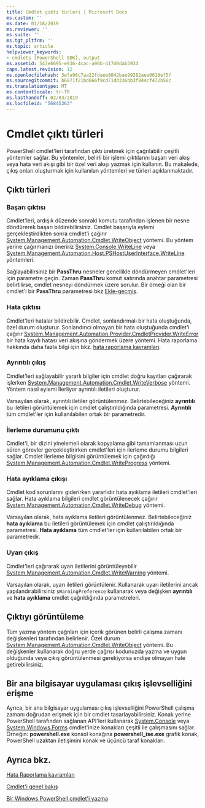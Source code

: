 ```yaml
---
title: Cmdlet çıktı türleri | Microsoft Docs
ms.custom: ''
ms.date: 01/18/2019
ms.reviewer: ''
ms.suite: ''
ms.tgt_pltfrm: ''
ms.topic: article
helpviewer_keywords:
- cmdlets [PowerShell SDK], output
ms.assetid: 547e6695-e936-4cac-a90b-417d0dab393d
caps.latest.revision: 12
ms.openlocfilehash: 3efa98c7aa22fdaee8042bae99282aea0618ef5f
ms.sourcegitcommit: b6871f21bd666f9cd71dd336bb3f844cf472b56c
ms.translationtype: MT
ms.contentlocale: tr-TR
ms.lasthandoff: 02/03/2019
ms.locfileid: "56845363"
---
```

# <a name="types-of-cmdlet-output"></a>Cmdlet çıktı türleri

PowerShell cmdlet'leri tarafından çıktı üretmek için çağrılabilir çeşitli yöntemler sağlar. Bu yöntemler, belirli bir işlemi çıktılarını başarı veri akışı veya hata veri akışı gibi bir özel veri akışı yazmak için kullanın. Bu makalede, çıkış onları oluşturmak için kullanılan yöntemleri ve türleri açıklanmaktadır.

## <a name="types-of-output"></a>Çıktı türleri

### <a name="success-output"></a>Başarı çıktısı

Cmdlet'leri, ardışık düzende sonraki komutu tarafından işlenen bir nesne döndürerek başarı bildirebilirsiniz. Cmdlet başarıyla eylemi gerçekleştirdikten sonra cmdlet'i çağırır [System.Management.Automation.Cmdlet.WriteObject](/dotnet/api/System.Management.Automation.Cmdlet.WriteObject) yöntemi. Bu yöntem yerine çağırmanızı öneririz [System.Console.WriteLine](/dotnet/api/System.Console.WriteLine) veya [System.Management.Automation.Host.PSHostUserInterface.WriteLine](/dotnet/api/System.Management.Automation.Host.PSHostUserInterface.WriteLine) yöntemleri.

Sağlayabilirsiniz bir **PassThru** nesneler genellikle döndürmeyen cmdlet'leri için parametre geçin.
Zaman **PassThru** komut satırında anahtar parametresi belirtilirse, cmdlet nesneyi döndürmek üzere sorulur. Bir örneği olan bir cmdlet'i bir **PassThru** parametresi bkz [Ekle-geçmiş](/powershell/module/Microsoft.PowerShell.Core/Add-History).

### <a name="error-output"></a>Hata çıktısı

Cmdlet'leri hatalar bildirebilir. Cmdlet, sonlandırmalı bir hata oluştuğunda, özel durum oluşturur. Sonlandırıcı olmayan bir hata oluştuğunda cmdlet'i çağırır [System.Management.Automation.Provider.CmdletProvider.WriteError](/dotnet/api/System.Management.Automation.Provider.CmdletProvider.WriteError) bir hata kaydı hatası veri akışına göndermek üzere yöntemi. Hata raporlama hakkında daha fazla bilgi için bkz. [hata raporlama kavramları](./error-reporting-concepts.md).

### <a name="verbose-output"></a>Ayrıntılı çıkış

Cmdlet'leri sağlayabilir yararlı bilgiler için cmdlet doğru kayıtları çağırarak işlerken [System.Management.Automation.Cmdlet.WriteVerbose](/dotnet/api/System.Management.Automation.Cmdlet.WriteVerbose) yöntemi. Yöntem nasıl eylemi İlerliyor ayrıntılı iletileri oluşturur.

Varsayılan olarak, ayrıntılı iletiler görüntülenmez. Belirtebileceğiniz **ayrıntılı** bu iletileri görüntülemek için cmdlet çalıştırıldığında parametresi. **Ayrıntılı** tüm cmdlet'ler için kullanılabilen ortak bir parametredir.

### <a name="progress-output"></a>İlerleme durumunu çıktı

Cmdlet'i, bir dizini yinelemeli olarak kopyalama gibi tamamlanması uzun süren görevler gerçekleştirirken cmdlet'leri için ilerleme durumu bilgileri sağlar. Cmdlet ilerleme bilgisini görüntülemek için çağırdığı [System.Management.Automation.Cmdlet.WriteProgress](/dotnet/api/System.Management.Automation.Cmdlet.WriteProgress) yöntemi.

### <a name="debug-output"></a>Hata ayıklama çıkışı

Cmdlet kod sorunlarını giderirken yararlıdır hata ayıklama iletileri cmdlet'leri sağlar. Hata ayıklama bilgileri cmdlet görüntülenecek çağırır [System.Management.Automation.Cmdlet.WriteDebug](/dotnet/api/System.Management.Automation.Cmdlet.WriteDebug) yöntemi.

Varsayılan olarak, hata ayıklama iletileri görüntülenmez. Belirtebileceğiniz **hata ayıklama** bu iletileri görüntülemek için cmdlet çalıştırıldığında parametresi. **Hata ayıklama** tüm cmdlet'ler için kullanılabilen ortak bir parametredir.

### <a name="warning-output"></a>Uyarı çıkış

Cmdlet'leri çağırarak uyarı iletilerini görüntüleyebilir [System.Management.Automation.Cmdlet.WriteWarning](/dotnet/api/System.Management.Automation.Cmdlet.WriteWarning) yöntemi.

Varsayılan olarak, uyarı iletileri görüntülenir. Kullanarak uyarı iletilerini ancak yapılandırabilirsiniz `$WarningPreference` kullanarak veya değişken **ayrıntılı** ve **hata ayıklama** cmdlet çağrıldığında parametreleri.

## <a name="displaying-output"></a>Çıktıyı görüntüleme

Tüm yazma yöntem çağrıları için içerik görünen belirli çalışma zamanı değişkenleri tarafından belirlenir. Özel durum [System.Management.Automation.Cmdlet.WriteObject](/dotnet/api/System.Management.Automation.Cmdlet.WriteObject) yöntemi. Bu değişkenler kullanarak doğru yerde çağrısı kodunuzda yazma ve uygun olduğunda veya çıkış görüntülenmesi gerekiyorsa endişe olmayan hale getirebilirsiniz.

## <a name="accessing-the-output-functionality-of-a-host-application"></a>Bir ana bilgisayar uygulaması çıkış işlevselliğini erişme

Ayrıca, bir ana bilgisayar uygulaması çıkış işlevselliğini PowerShell çalışma zamanı doğrudan erişmek için bir cmdlet tasarlayabilirsiniz. Konak yerine PowerShell tarafından sağlanan API'leri kullanarak [System.Console](/dotnet/api/System.Console) veya [System.Windows.Forms](/dotnet/api/System.Windows.Forms) cmdlet'inize konakları çeşitli ile çalışmasını sağlar. Örneğin: **powershell.exe** konsol konağına **powershell_ise.exe** grafik konak, PowerShell uzaktan iletişimini konak ve üçüncü taraf konakları.

## <a name="see-also"></a>Ayrıca bkz.

[Hata Raporlama kavramları](./error-reporting-concepts.md)

[Cmdlet'i genel bakış](./cmdlet-overview.md)

[Bir Windows PowerShell cmdlet'i yazma](./writing-a-windows-powershell-cmdlet.md)